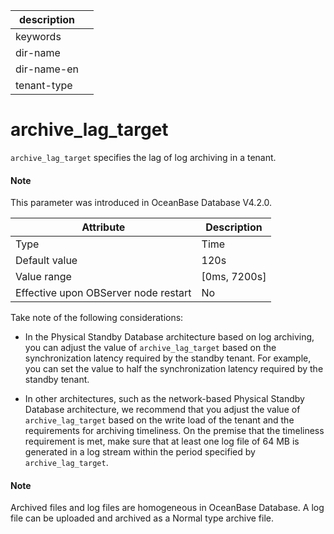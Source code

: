 | description ||
|---|---|
| keywords ||
| dir-name ||
| dir-name-en ||
| tenant-type ||

# archive_lag_target

`archive_lag_target` specifies the lag of log archiving in a tenant.

<main id="notice" type='explain'>
<h4>Note</h4>
<p>This parameter was introduced in OceanBase Database V4.2.0. </p>
</main>

| **Attribute** | **Description** |
| --- | --- |
| Type | Time |
| Default value | 120s |
| Value range | [0ms, 7200s] |
| Effective upon OBServer node restart | No |

Take note of the following considerations:

* In the Physical Standby Database architecture based on log archiving, you can adjust the value of `archive_lag_target` based on the synchronization latency required by the standby tenant. For example, you can set the value to half the synchronization latency required by the standby tenant.

* In other architectures, such as the network-based Physical Standby Database architecture, we recommend that you adjust the value of `archive_lag_target` based on the write load of the tenant and the requirements for archiving timeliness. On the premise that the timeliness requirement is met, make sure that at least one log file of 64 MB is generated in a log stream within the period specified by `archive_lag_target`.

<main id="notice" type='explain'>
  <h4>Note</h4>
  <p>Archived files and log files are homogeneous in OceanBase Database. A log file can be uploaded and archived as a Normal type archive file. </p>
  </main>

